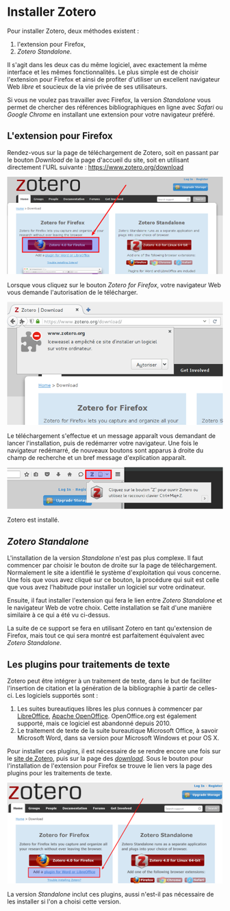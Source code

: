 # Installer Zotero

Pour installer Zotero, deux méthodes existent :

1. l'extension pour Firefox,
2. *Zotero Standalone*.

Il s'agit dans les deux cas du même logiciel, avec exactement la même interface et les mêmes fonctionnalités. Le plus simple est de choisir l'extension pour Firefox et ainsi de profiter d'utiliser un excellent navigateur Web *libre* et soucieux de la vie privée de ses utilisateurs.

Si vous ne voulez pas travailler avec Firefox, la version *Standalone* vous permet de chercher des références bibliographiques en ligne avec *Safari* ou *Google Chrome* en installant une extension pour votre navigateur préféré.

## L'extension pour Firefox

Rendez-vous sur la page de téléchargement de Zotero, soit en passant par le bouton *Download* de la page d'accueil du site, soit en utilisant directement l'URL suivante : https://www.zotero.org/download

![Télécharger Zotero](../images/zotero-download.png)

Lorsque vous cliquez sur le bouton *Zotero for Firefox*, votre navigateur Web vous demande l'autorisation de le télécharger.

![Autoriser le téléchargement](../images/zotero-autoriser.png)

Le téléchargement s'effectue et un message apparaît vous demandant de lancer l'installation, puis de redémarrer votre navigateur. Une fois le navigateur redémarré, de nouveaux boutons sont apparus à droite du champ de recherche et un bref message d'explication apparaît.

![Zotero est installé](../images/zotero-installed.png)

Zotero est installé.

## *Zotero Standalone*

L'installation de la version *Standalone* n'est pas plus complexe. Il faut commencer par choisir le bouton de droite sur la page de téléchargement. Normalement le site a identifié le système d'exploitation qui vous concerne. Une fois que vous avez cliqué sur ce bouton, la procédure qui suit est celle que vous avez l'habitude pour installer un logiciel sur votre ordinateur.

Ensuite, il faut installer l'extension qui fera le lien entre *Zotero Standalone* et le navigateur Web de votre choix. Cette installation se fait d'une manière similaire à ce qui a été vu ci-dessus.

La suite de ce support se fera en utilisant Zotero en tant qu'extension de Firefox, mais tout ce qui sera montré est parfaitement équivalent avec *Zotero Standalone*.

## Les plugins pour traitements de texte

Zotero peut être intégrer à un traitement de texte, dans le but de faciliter l'insertion de citation et la génération de la bibliographie à partir de celles-ci. Les logiciels supportés sont :

1. Les suites bureautiques libres les plus connues à commencer par [LibreOffice](http://www.libreoffice.org/), [Apache OpenOffice](http://www.openoffice.org/). OpenOffice.org est également supporté, mais ce logiciel est abandonné depuis 2010.
2. Le traitement de texte de la suite bureautique Microsoft Office, à savoir Microsoft Word, dans sa version pour Microsoft Windows et pour OS X.

Pour installer ces plugins, il est nécessaire de se rendre encore une fois sur le [site de Zotero](https://www.zotero.org), puis sur la page des [*download*](https://www.zotero.org/download). Sous le bouton pour l'installation de l'extension pour Firefox se trouve le lien vers la page des plugins pour les traitements de texte.

![Lien vers les plugins pour traitements de texte](../images/zotero-plugin-texte.png)

La version *Standalone* inclut ces plugins, aussi n'est-il pas nécessaire de les installer si l'on a choisi cette version.


